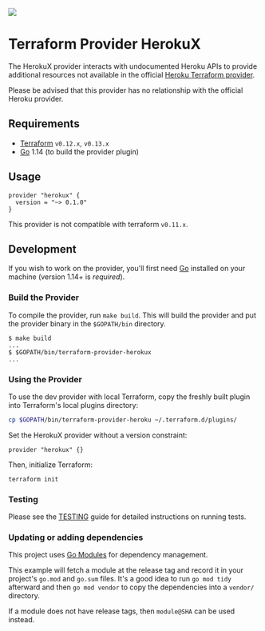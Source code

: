 <a class="repo-badge" href="https://github.com/davidji99/terraform-provider-herokux/workflows/tests/badge.svg"><img src="https://github.com/davidji99/terraform-provider-herokux/workflows/tests/badge.svg"></a>

Terraform Provider HerokuX
=========================

The HerokuX provider interacts with undocumented Heroku APIs to provide additional resources not available
in the official [Heroku Terraform provider](https://github.com/heroku/terraform-provider-heroku).

Please be advised that this provider has no relationship with the official Heroku provider.

Requirements
------------

- [Terraform](https://www.terraform.io/downloads.html) `v0.12.x`, `v0.13.x`
- [Go](https://golang.org/doc/install) 1.14 (to build the provider plugin)

Usage
-----

```hcl
provider "herokux" {
  version = "~> 0.1.0"
}
```

This provider is not compatible with terraform `v0.11.x`.

Development
-----------

If you wish to work on the provider, you'll first need [Go](http://www.golang.org) installed on your machine (version 1.14+ is *required*).

### Build the Provider

To compile the provider, run `make build`. This will build the provider and put the provider binary in the `$GOPATH/bin` directory.

```shell script
$ make build
...
$ $GOPATH/bin/terraform-provider-herokux
...
```

### Using the Provider

To use the dev provider with local Terraform, copy the freshly built plugin into Terraform's local plugins directory:

```sh
cp $GOPATH/bin/terraform-provider-heroku ~/.terraform.d/plugins/
```

Set the HerokuX provider without a version constraint:

```hcl
provider "herokux" {}
```

Then, initialize Terraform:

```shell script
terraform init
```

### Testing

Please see the [TESTING](TESTING.md) guide for detailed instructions on running tests.

### Updating or adding dependencies

This project uses [Go Modules](https://github.com/golang/go/wiki/Modules) for dependency management.

This example will fetch a module at the release tag and record it in your project's `go.mod` and `go.sum` files.
It's a good idea to run `go mod tidy` afterward and then `go mod vendor` to copy the dependencies into a `vendor/` directory.

If a module does not have release tags, then `module@SHA` can be used instead.
